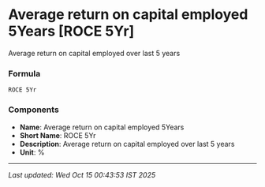 # Average return on capital employed 5Years [ROCE 5Yr]
Average return on capital employed over last 5 years

### Formula
```text
ROCE 5Yr
```


### Components
- **Name**: Average return on capital employed 5Years
- **Short Name**: ROCE 5Yr
- **Description**: Average return on capital employed over last 5 years
- **Unit**: %

---
*Last updated: Wed Oct 15 00:43:53 IST 2025*

